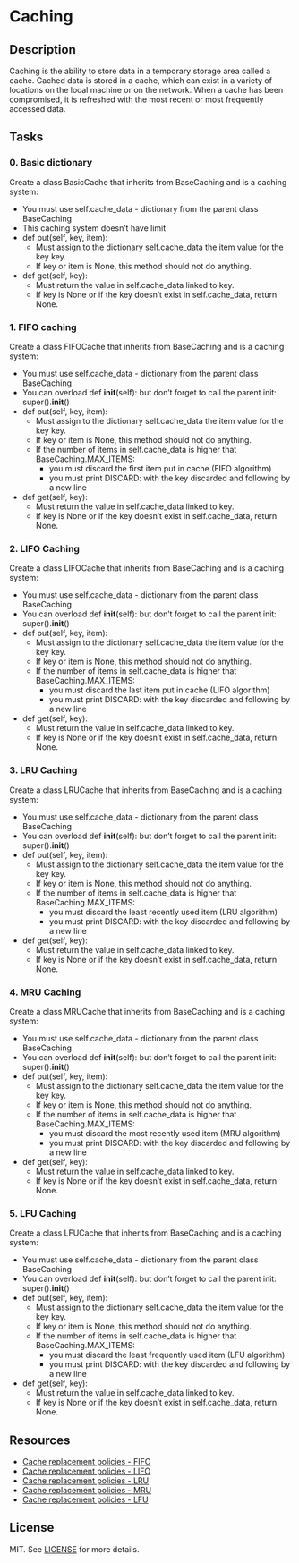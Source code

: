 # Caching
## Description
Caching is the ability to store data in a temporary storage area called a cache. Cached data is stored in a cache, which can exist in a variety of locations on the local machine or on the network. When a cache has been compromised, it is refreshed with the most recent or most frequently accessed data.

## Tasks
### 0. Basic dictionary
Create a class BasicCache that inherits from BaseCaching and is a caching system:

* You must use self.cache_data - dictionary from the parent class BaseCaching
* This caching system doesn’t have limit
* def put(self, key, item):
  * Must assign to the dictionary self.cache_data the item value for the key key.
  * If key or item is None, this method should not do anything.
* def get(self, key):
    * Must return the value in self.cache_data linked to key.
    * If key is None or if the key doesn’t exist in self.cache_data, return None.
    
### 1. FIFO caching
Create a class FIFOCache that inherits from BaseCaching and is a caching system:

* You must use self.cache_data - dictionary from the parent class BaseCaching
* You can overload def __init__(self): but don’t forget to call the parent init: super().__init__()
* def put(self, key, item):
  * Must assign to the dictionary self.cache_data the item value for the key key.
  * If key or item is None, this method should not do anything.
  * If the number of items in self.cache_data is higher that BaseCaching.MAX_ITEMS:
    * you must discard the first item put in cache (FIFO algorithm)
    * you must print DISCARD: with the key discarded and following by a new line
* def get(self, key):
    * Must return the value in self.cache_data linked to key.
    * If key is None or if the key doesn’t exist in self.cache_data, return None.

### 2. LIFO Caching
Create a class LIFOCache that inherits from BaseCaching and is a caching system:

* You must use self.cache_data - dictionary from the parent class BaseCaching
* You can overload def __init__(self): but don’t forget to call the parent init: super().__init__()
* def put(self, key, item):
  * Must assign to the dictionary self.cache_data the item value for the key key.
  * If key or item is None, this method should not do anything.
  * If the number of items in self.cache_data is higher that BaseCaching.MAX_ITEMS:
    * you must discard the last item put in cache (LIFO algorithm)
    * you must print DISCARD: with the key discarded and following by a new line
* def get(self, key):
    * Must return the value in self.cache_data linked to key.
    * If key is None or if the key doesn’t exist in self.cache_data, return None.

### 3. LRU Caching
Create a class LRUCache that inherits from BaseCaching and is a caching system:

* You must use self.cache_data - dictionary from the parent class BaseCaching
* You can overload def __init__(self): but don’t forget to call the parent init: super().__init__()
* def put(self, key, item):
  * Must assign to the dictionary self.cache_data the item value for the key key.
  * If key or item is None, this method should not do anything.
  * If the number of items in self.cache_data is higher that BaseCaching.MAX_ITEMS:
    * you must discard the least recently used item (LRU algorithm)
    * you must print DISCARD: with the key discarded and following by a new line
* def get(self, key):
    * Must return the value in self.cache_data linked to key.
    * If key is None or if the key doesn’t exist in self.cache_data, return None.

### 4. MRU Caching
Create a class MRUCache that inherits from BaseCaching and is a caching system:

* You must use self.cache_data - dictionary from the parent class BaseCaching
* You can overload def __init__(self): but don’t forget to call the parent init: super().__init__()
* def put(self, key, item):
  * Must assign to the dictionary self.cache_data the item value for the key key.
  * If key or item is None, this method should not do anything.
  * If the number of items in self.cache_data is higher that BaseCaching.MAX_ITEMS:
    * you must discard the most recently used item (MRU algorithm)
    * you must print DISCARD: with the key discarded and following by a new line
* def get(self, key):
    * Must return the value in self.cache_data linked to key.
    * If key is None or if the key doesn’t exist in self.cache_data, return None.

### 5. LFU Caching
Create a class LFUCache that inherits from BaseCaching and is a caching system:

* You must use self.cache_data - dictionary from the parent class BaseCaching
* You can overload def __init__(self): but don’t forget to call the parent init: super().__init__()
* def put(self, key, item):
  * Must assign to the dictionary self.cache_data the item value for the key key.
  * If key or item is None, this method should not do anything.
  * If the number of items in self.cache_data is higher that BaseCaching.MAX_ITEMS:
    * you must discard the least frequently used item (LFU algorithm)
    * you must print DISCARD: with the key discarded and following by a new line
* def get(self, key):
    * Must return the value in self.cache_data linked to key.
    * If key is None or if the key doesn’t exist in self.cache_data, return None.


## Resources
* [Cache replacement policies - FIFO](https://en.wikipedia.org/wiki/Cache_replacement_policies#First_In_First_Out_%28FIFO%29)
* [Cache replacement policies - LIFO](https://en.wikipedia.org/wiki/Cache_replacement_policies#Last_In_First_Out_%28LIFO%29)
* [Cache replacement policies - LRU](https://en.wikipedia.org/wiki/Cache_replacement_policies#Least_Recently_Used_%28LRU%29)
* [Cache replacement policies - MRU](https://en.wikipedia.org/wiki/Cache_replacement_policies#Most_Recently_Used_%28MRU%29)
* [Cache replacement policies - LFU](https://en.wikipedia.org/wiki/Cache_replacement_policies#Least-Frequently_Used_%28LFU%29)


## License
MIT. See [LICENSE](./LICENSE) for more details.